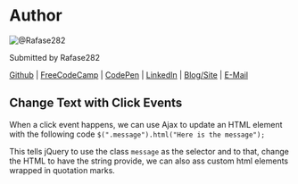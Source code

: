 # Author
![@Rafase282](https://avatars0.githubusercontent.com/Rafase282?&s=128)

Submitted by Rafase282

[Github](https://github.com/Rafase282) | [FreeCodeCamp](http://www.freecodecamp.com/rafase282) | [CodePen](http://codepen.io/Rafase282/) | [LinkedIn](https://www.linkedin.com/in/rafase282) | [Blog/Site](https://rafase282.wordpress.com/) | [E-Mail](mailto:rafase282@gmail.com)

## Change Text with Click Events
When a click event happens, we can use Ajax to update an HTML element with the following code `$(".message").html("Here is the message");`

This tells jQuery to use the class `message` as the selector and to that, change the HTML to have the string provide, we can also ass custom html elements wrapped in quotation marks.
